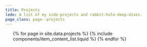```yaml
---
title: Projects
lede: A list of my side-projects and rabbit-hole-deep-dives.
page_class: page--projects
---
```


<div class="h-feed" id="projects">
    <ol class="content-list" role="list">
        {% for page in site.data.projects %}
            {% include components/item_content_list.liquid %}
        {% endfor %}
    </ol>
</div>
